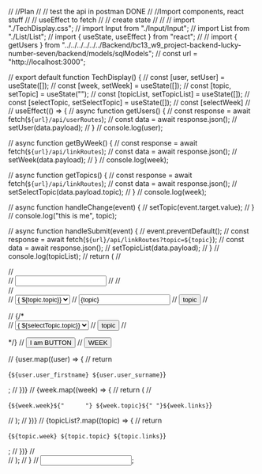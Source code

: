 // //Plan
// // test the api in postman DONE
// //Import components, react stuff
// // useEffect to fetch
// // create state
// //
// import "./TechDisplay.css";
// import Input from "./Input/Input";
// import List from "./List/List";
// import { useState, useEffect } from "react";
// // import { getUsers } from "../../../../../../Backend/bc13_w9_project-backend-lucky-number-seven/backend/models/sqlModels";
// const url = "http://localhost:3000";

// export default function TechDisplay() {
//   const [user, setUser] = useState([]);
//   const [week, setWeek] = useState([]);
//   const [topic, setTopic] = useState("");
//   const [topicList, setTopicList] = useState([]);
//   const [selectTopic, setSelectTopic] = useState([]);
//   const [selectWeek]
//   // useEffect(() => {
//   async function getUsers() {
//     const response = await fetch(`${url}/api/userRoutes`);
//     const data = await response.json();
//     setUser(data.payload);
//   }
//   console.log(user);

//   async function getByWeek() {
//     const response = await fetch(`${url}/api/linkRoutes`);
//     const data = await response.json();
//     setWeek(data.payload);
//   }
//   console.log(week);

//   async function getTopics() {
//     const response = await fetch(`${url}/api/linkRoutes`);
//     const data = await response.json();
//     setSelectTopic(data.payload.topic);
//   }
//   console.log(week);

//   async function handleChange(event) {
//     setTopic(event.target.value);
//   }
//   console.log("this is me", topic);

//   async function handleSubmit(event) {
//     event.preventDefault();
//     const response = await fetch(`${url}/api/linkRoutes?topic=${topic}`);
//     const data = await response.json();
//     setTopicList(data.payload);
//   }
//   console.log(topicList);
//   return (
//     <div className="techDisplay">
//       <div className="listAndInputs">
//         <Input className="inputComponent" />
//         <List className="listComponent" />
//       </div>
//       <form onSubmit={handleSubmit}>
//         <select>
//           {topicList?.map((topic) => {
//             return <option>{` ${topic.topic}`}</option>;
//           })}
//         </select>
//         <input onChange={handleChange} type="text" value={topic}></input>
//         <input type="submit" value="topic" />
//       </form>
//       {/* <form onSubmit={handleSubmit}>
//         <select>
//           {selectTopic?.map((selectTopic) => {
//             return <option>{` ${selectTopic.topic}`}</option>;
//           })}
//         </select>
//         <input type="submit" value="topic" />
//       </form> */}
//       <button onClick={getUsers}>I am BUTTON</button>
//       <button onClick={getByWeek}>WEEK</button>

//       {user.map((user) => {
//         return <p> {`${user.user_firstname} ${user.user_surname}`}</p>;
//       })}
//       {week.map((week) => {
//         return (
//           <p> {`${week.week}${"      "} ${week.topic}${" "}${week.links}`}</p>
//         );
//       })}
//       {topicList?.map((topic) => {
//         return <p>{`${topic.week} ${topic.topic} ${topic.links}`}</p>;
//       })}
//     </div>
//   );
// }
// <Input />;
